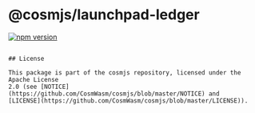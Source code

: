 # @cosmjs/launchpad-ledger

[![npm version](https://img.shields.io/npm/v/@cosmjs/launchpad-ledger.svg)](https://www.npmjs.com/package/@cosmjs/launchpad-ledger)

```

## License

This package is part of the cosmjs repository, licensed under the Apache License
2.0 (see [NOTICE](https://github.com/CosmWasm/cosmjs/blob/master/NOTICE) and
[LICENSE](https://github.com/CosmWasm/cosmjs/blob/master/LICENSE)).
```
